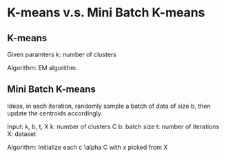 # K-means v.s. Mini Batch K-means

## K-means

Given paramters
k: number of clusters

Algorithm: EM algorithm.



## Mini Batch K-means

Ideas, in each iteration, randomly sample a batch of data of size b, then update the centroids accordingly.

Input: k, b, t, X
k: number of clusters C
b: batch size
t: number of iterations
X: dataset


Algorithm:
Initialize each c \alpha C with x picked from X



